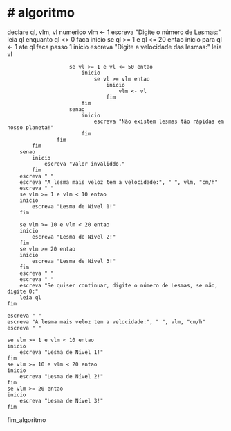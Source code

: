 # # algoritmo
declare ql, vlm, vl numerico
vlm <- 1
escreva "Digite o número de Lesmas:"
leia ql
enquanto ql <> 0 faca
	inicio
		se ql >= 1 e ql <= 20 entao
			inicio
				para ql <- 1 ate ql faca passo 1
					inicio
						escreva "Digite a velocidade das lesmas:"
						leia vl
						
						se vl >= 1 e vl <= 50 entao
							inicio 
								se vl >= vlm entao
									inicio
										vlm <- vl
									fim
							fim
						senao
							inicio
								escreva "Não existem lesmas tão rápidas em nosso planeta!"
							fim
					fim
			fim
		senao
			inicio
				escreva "Valor inváliddo."
			fim
		escreva " "
		escreva "A lesma mais veloz tem a velocidade:", " ", vlm, "cm/h"
		escreva " "
		se vlm >= 1 e vlm < 10 entao
		inicio
			escreva "Lesma de Nível 1!"
		fim
		
		se vlm >= 10 e vlm < 20 entao
		inicio
			escreva "Lesma de Nível 2!"
		fim
		se vlm >= 20 entao
		inicio
			escreva "Lesma de Nível 3!"
		fim
		escreva " "
		escreva " "
		escreva "Se quiser continuar, digite o número de Lesmas, se não, digite 0:"
		leia ql
	fim
	
	escreva " "
	escreva "A lesma mais veloz tem a velocidade:", " ", vlm, "cm/h"
	escreva " "
	
	se vlm >= 1 e vlm < 10 entao
	inicio
		escreva "Lesma de Nível 1!"
	fim
	se vlm >= 10 e vlm < 20 entao
	inicio
		escreva "Lesma de Nível 2!"
	fim
	se vlm >= 20 entao
	inicio
		escreva "Lesma de Nível 3!"
	fim
fim_algoritmo
